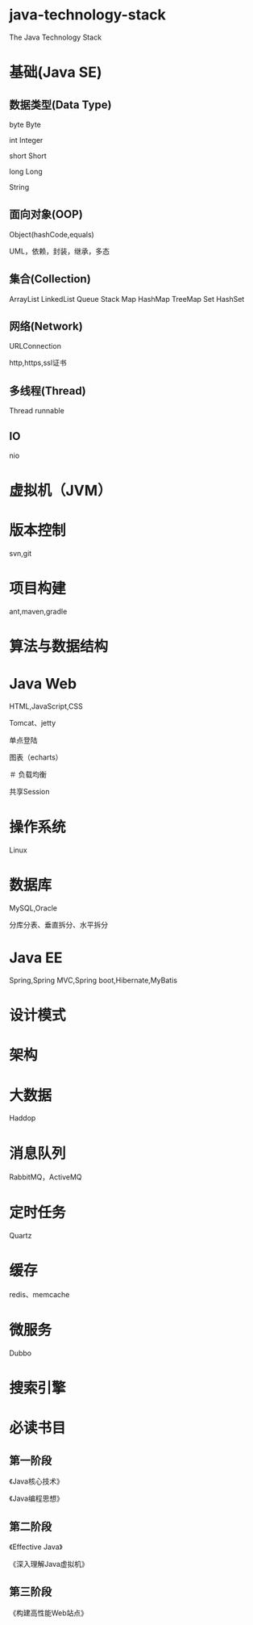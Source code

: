 # java-technology-stack
The Java Technology Stack

# 基础(Java SE)

## 数据类型(Data Type)

byte Byte

int Integer

short Short

long Long

String

## 面向对象(OOP)

Object(hashCode,equals)

UML，依赖，封装，继承，多态

## 集合(Collection)

ArrayList LinkedList Queue Stack Map HashMap TreeMap Set HashSet

## 网络(Network)

URLConnection

http,https,ssl证书

## 多线程(Thread)

Thread
runnable

## IO

nio

# 虚拟机（JVM）

# 版本控制

svn,git

# 项目构建

ant,maven,gradle

# 算法与数据结构

# Java Web

HTML,JavaScript,CSS

Tomcat、jetty

单点登陆

图表（echarts）

＃ 负载均衡

共享Session

# 操作系统

Linux

#  数据库

MySQL,Oracle

分库分表、垂直拆分、水平拆分

# Java EE

Spring,Spring MVC,Spring boot,Hibernate,MyBatis

# 设计模式

# 架构

# 大数据

Haddop

# 消息队列

RabbitMQ，ActiveMQ

# 定时任务

Quartz

# 缓存

redis、memcache

# 微服务

Dubbo

# 搜索引擎

# 必读书目

## 第一阶段

《Java核心技术》

《Java编程思想》

## 第二阶段

《Effective Java》

《深入理解Java虚拟机》

## 第三阶段

《构建高性能Web站点》




